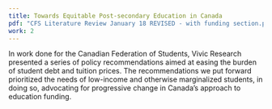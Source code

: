 ```yaml
---
title: Towards Equitable Post-secondary Education in Canada
pdf: "CFS Literature Review January 18 REVISED - with funding section.pdf"
work: 2
---
```

In work done for the Canadian Federation of Students, Vivic Research presented a series of
policy recommendations aimed at easing the burden of student debt and tuition prices. The
recommendations we put forward prioritized the needs of low-income and otherwise marginalized
students, in doing so, advocating for progressive change in Canada’s approach to education
funding.
